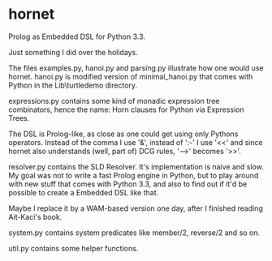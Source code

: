 hornet
======

Prolog as Embedded DSL for Python 3.3.

Just something I did over the holidays.

The files examples.py, hanoi.py and parsing.py illustrate how one would use hornet.
hanoi.py is modified version of minimal_hanoi.py that comes with Python in the 
Lib\turtledemo directory.

expressions.py contains some kind of monadic expression tree combinators,
hence the name: Horn clauses for Python via Expression Trees.

The DSL is Prolog-like, as close as one could get using only Pythons operators.
Instead of the comma I use '&', instead of ':-' I use '<<' and since hornet also
understands (well, part of) DCG rules, '-->' becomes '>>'.

resolver.py contains the SLD Resolver. It's implementation is naive and slow. My goal was
not to write a fast Prolog engine in Python, but to play around with new stuff that comes
with Python 3.3, and also to find out if it'd be possible to create a Embedded DSL like that.

Maybe I replace it by a WAM-based version one day, after I finished reading Ait-Kaci's book.

system.py contains system predicates like member/2, reverse/2 and so on.

util.py contains some helper functions.
